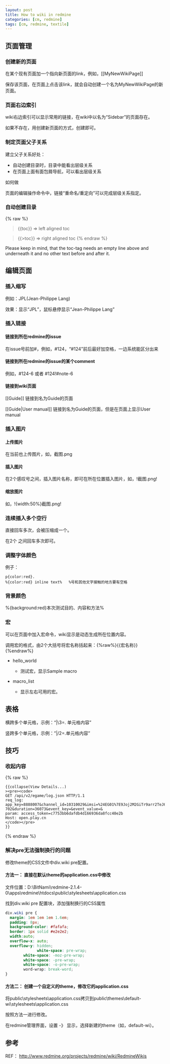 ```yaml
---
layout: post
title: How to wiki in redmine
categories: [cm, redmine]
tags: [cm, redmine, textile]
---
```



## 页面管理
 
### 创建新的页面
 
在某个现有页面加一个指向新页面的link，例如，[[MyNewWikiPage]]

保存该页面，在页面上点击该link，就会自动创建一个名为MyNewWikiPage的新页面。
 
### 页面右边索引

wiki右边索引可以显示常用的链接，在wiki中以名为“Sidebar”的页面存在。

如果不存在，用创建新页面的方式，创建即可。
 
### 制定页面父子关系

建立父子关系好处：

* 自动创建目录时，目录中能看出层级关系
* 在页面上面有面包屑导航，可以看出层级关系
 
如何做

页面的编辑操作命令中，链接“重命名/重定向”可以完成层级关系指定。
 
### 自动创建目录
 
{% raw %}
> {{toc}} => left aligned toc

> {{>toc}} => right aligned toc
{% endraw %}
 
Please keep in mind, that the toc-tag needs an empty line above and underneath it and no other text before and after it.
 
## 编辑页面
 
### 插入缩写

例如：JPL(Jean-Philippe Lang)

效果：显示“JPL”，鼠标悬停显示“Jean-Philippe Lang”
 
### 插入链接

#### 链接到所在redmine的issue

在issue号前加#，例如，#124，“#124”前后最好加空格，一边系统能区分出来
 
#### 链接到所在redmine的issue的某个comment

例如，#124-6 或者 #124!#note-6
 
#### 链接到wiki页面

[[Guide]] 链接到名为Guide的页面

[[Guide\|User manual]] 链接到名为Guide的页面，但是在页面上显示User manual

 
### 插入图片

#### 上传图片

在当前也上传图片，如，截图.png
 
#### 插入图片

在2个感叹号之间，插入图片名称，即可在所在位置插入图片，如，!截图.png!
 
#### 缩放图片

如，!{width:50%}截图.png!
 
### 连续插入多个空行
 
直接回车多次，会被压缩成一个。

在2个&nbsp;之间回车多次即可。
 
### 调整字体颜色
 
例子：

```
p{color:red}.
%{color:red} inline text%   %号和其他文字接触的地方要有空格
```

### 背景颜色
 
%{background:red}本次测试目的、内容和方法%
 
 
### 宏
 
可以在页面中加入宏命令，wiki显示是动态生成所在位置内容。

调用宏的格式，由2个大括号将宏名称括起来：{%raw%}{{宏名称}}{%endraw%}
 
* hello_world
  * 测试宏，显示Sample macro
 
* macro_list
  * 显示左右可用的宏。



## 表格
 
横跨多个单元格，示例：“\|\3=. 单元格内容”

竖跨多个单元格，示例：”\|/2=.单元格内容”



## 技巧
 
### 收起内容

{% raw %}
```
{{collapse(View Details...)
><pre><code>
GET /api/v2/egame/log.json HTTP/1.1
req_log: app_key=8888007&channel_id=10310029&imsi=%24EG01%7E9Joj2M2GiTr9arr2TeJ6VQ%3D%3D&msisdn=&user_id=&version=704&network=wifi&meid=A1000032DF0224&model=unknown&terminal_id=363&screen_px=540*960&api_level=16&brand=unknown&prev_page=MP&curr_page=CH-702&duration=36073&event_key=&event_value=&
param: access_token=c7753bb6dafdb4d166936da8fcc40e2b
Host: open.play.cn
</code></pre>
}}
```
{% endraw %}
 
### 解决pre无法强制换行的问题

修改theme的CSS文件中div.wiki pre配置。
 
#### 方法一： 直接在默认theme的application.css中修改

文件位置：D:\BitNami\redmine-2.1.4-0\apps\redmine\htdocs\public\stylesheets\application.css

找到div.wiki pre 配置块，添加强制换行的CSS属性

```css
div.wiki pre {
  margin: 1em 1em 1em 1.6em;
  padding: 8px;
  background-color: #fafafa;
  border: 1px solid #e2e2e2;
  width:auto;
  overflow-x: auto;
  overflow-y: hidden;
              white-space: pre-wrap;
        white-space: -moz-pre-wrap;
        white-space: -pre-wrap;
        white-space: -o-pre-wrap;
        word-wrap: break-word;
}
```
 
#### 方法二： 创建一个自定义的theme，修改它的application.css

将public\stylesheets\application.css拷贝到public\themes\default-wi\stylesheets\application.css

按照方法一进行修改。
 
在redmine管理界面，设置 -》 显示，选择新建的theme（如，default-wi）。
 
 
## 参考

REF：
<http://www.redmine.org/projects/redmine/wiki/RedmineWikis>
 
 

 
 